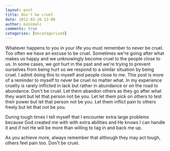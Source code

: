 ```yaml
---
layout: post
title: Don't be cruel 
date: 2012-03-26 12:00
author: minimalc
comments: true
categories: [Uncategorized]
---
```

Whatever happens to you in your life you must remember to never be cruel. Too often we have an excuse to be cruel. Sometimes we're going after what makes us happy and we unknowingly become cruel to the people close to us. In some cases, we got hurt in the past and we're trying to prevent ourselves from being hurt so we respond to a similar situation by being cruel. I admit doing this to myself and people close to me. This post is more of a reminder to myself to never be cruel no matter what. In my experience cruelty is rarely inflicted in lack but rather in abundance or on the road to abundance. Don't be cruel. Let them abandon others as they go after what they want but let that person not be you. Let let them pick on others to test their power but let that person not be you. Let them inflict pain to others freely but let that not be you.

During tough times I tell myself that I encounter extra large problems because God created me with with extra abilities and He knows I can handle it and if not He will be more than willing to tag in and back me up.

As you achieve more, always remember that although they may act tough, others feel pain too. Don't be cruel.
